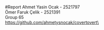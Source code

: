 #Report 
Ahmet Yasin Ocak - 2521797\
Ömer Faruk Çelik - 2521391\
Group 65\
https://github.com/ahmetysnocak/covertovert\


